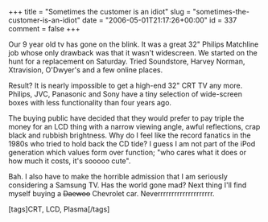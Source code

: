+++
title = "Sometimes the customer is an idiot"
slug = "sometimes-the-customer-is-an-idiot"
date = "2006-05-01T21:17:26+00:00"
id = 337
comment = false
+++

Our 9 year old tv has gone on the blink. It was a great 32" Philips Matchline job whose only drawback was that it wasn't widescreen. We started on the hunt for a replacement on Saturday. Tried Soundstore, Harvey Norman, Xtravision, O'Dwyer's and a few online places. 

Result? It is nearly impossible to get a high-end 32" CRT TV any more. Philips, JVC, Panasonic and Sony have a tiny selection of wide-screen boxes with less functionality than four years ago.

The buying public have decided that they would prefer to pay triple the money for an LCD thing with a narrow viewing angle, awful reflections, crap black and rubbish brightness. Why do I feel like the record fanatics in the 1980s who tried to hold back the CD tide? I guess I am not part of the iPod generation which values form over function; "who cares what it does or how much it costs, it's sooooo cute".

Bah. I also have to make the horrible admission that I am seriously considering a Samsung TV. Has the world gone mad? Next thing I'll find myself buying a <strike>Daewoo</strike> Chevrolet car. Neverrrrrrrrrrrrrrrrrrrr.

[tags]CRT, LCD, Plasma[/tags]
